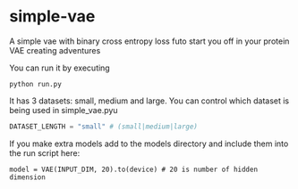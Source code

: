 # simple-vae
A simple vae with binary cross entropy loss futo start you off in your protein VAE creating adventures

You can run it by executing
```
python run.py
```

It has 3 datasets: small, medium and large. You can control which dataset is being used in simple_vae.pyu
```python
DATASET_LENGTH = "small" # (small|medium|large)
```

If you make extra models add to the models directory and include them into the run script here:
```
model = VAE(INPUT_DIM, 20).to(device) # 20 is number of hidden dimension
```
